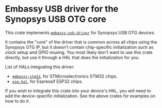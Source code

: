 # Embassy USB driver for the Synopsys USB OTG core

This crate implements [`embassy-usb-driver`](https://crates.io/crates/embassy-usb-driver) for Synopsys USB OTG devices.

It contains the "core" of the driver that is common across all chips using
the Synopsys OTG IP, but it doesn't contain chip-specific initialization such
as clock setup and GPIO muxing. You most likely don't want to use this crate
directly, but use it through a HAL that does the initialization for you.

List of HALs integrating this driver:

- [`embassy-stm32`](https://crates.io/crates/embassy-stm32), for STMicroelectronics STM32 chips.
- [`esp-hal`](https://crates.io/crates/esp-hal), for Espressif ESP32 chips.

If you wish to integrate this crate into your device's HAL, you will need to add the
device-specific initialization. See the above crates for examples on how to do it.